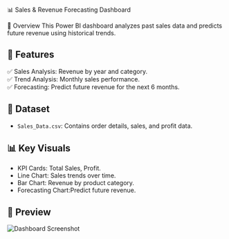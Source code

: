 📊 Sales & Revenue Forecasting Dashboard

🚀 Overview
This Power BI dashboard analyzes past sales data and predicts future revenue using historical trends.

## 🔹 Features
✅ Sales Analysis: Revenue by year and category.  
✅ Trend Analysis: Monthly sales performance.  
✅ Forecasting: Predict future revenue for the next 6 months.  

## 📂 Dataset
- `Sales_Data.csv`: Contains order details, sales, and profit data.  

## 📊 Key Visuals
- KPI Cards: Total Sales, Profit.  
- Line Chart: Sales trends over time.  
- Bar Chart: Revenue by product category.  
- Forecasting Chart:Predict future revenue.  

## 📸 Preview
![Dashboard Screenshot](https://github.com/Rasagna0308/Sales-Forecasting-Dashboard/blob/main/Sales%20Forecasting%20Dashboard%20Snapshot.png)
